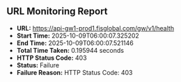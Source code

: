 ## URL Monitoring Report

- **URL:** https://api-gw1-prod1.fisglobal.com/gw/v1/health
- **Start Time:** 2025-10-09T06:00:07.325202
- **End Time:** 2025-10-09T06:00:07.521146
- **Total Time Taken:** 0.195944 seconds
- **HTTP Status Code:** 403
- **Status:** Failure
- **Failure Reason:** HTTP Status Code: 403
